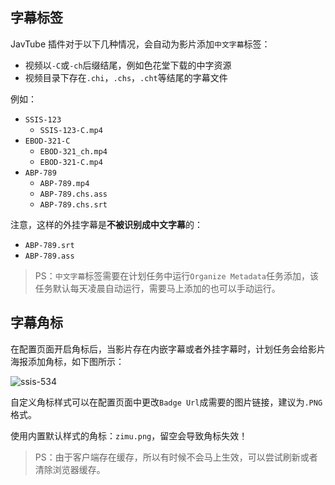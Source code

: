 ## 字幕标签

JavTube 插件对于以下几种情况，会自动为影片添加`中文字幕`标签：

- 视频以`-C`或`-ch`后缀结尾，例如色花堂下载的中字资源
- 视频目录下存在`.chi`，`.chs`，`.cht`等结尾的字幕文件

例如：

- `SSIS-123`
  - `SSIS-123-C.mp4`
- `EBOD-321-C`
  - `EBOD-321_ch.mp4`
  - `EBOD-321-C.mp4`
- `ABP-789`
  - `ABP-789.mp4`
  - `ABP-789.chs.ass`
  - `ABP-789.chs.srt`

注意，这样的外挂字幕是**不被识别成中文字幕**的：

- `ABP-789.srt`
- `ABP-789.ass`

> PS：`中文字幕`标签需要在计划任务中运行`Organize Metadata`任务添加，该任务默认每天凌晨自动运行，需要马上添加的也可以手动运行。

## 字幕角标

在配置页面开启角标后，当影片存在内嵌字幕或者外挂字幕时，计划任务会给影片海报添加角标，如下图所示：

![ssis-534](https://user-images.githubusercontent.com/28824352/188468123-a008409f-91b6-491e-b496-0abe9414f231.jpg)

自定义角标样式可以在配置页面中更改`Badge Url`成需要的图片链接，建议为`.PNG`格式。

使用内置默认样式的角标：`zimu.png`，留空会导致角标失效！

> PS：由于客户端存在缓存，所以有时候不会马上生效，可以尝试刷新或者清除浏览器缓存。